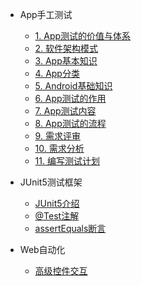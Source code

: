 * App手工测试
   
  * [1. App测试的价值与体系](./docs/手工测试/App测试/1001A_App测试的价值与体系.md)
  * [2. 软件架构模式](./docs/手工测试/测试流程/1002_软件架构模式.md)
  * [3. App基本知识](./docs/手工测试/App测试/1002A_App基本知识.md)
  * [4. App分类](./docs/手工测试/App测试/1002B_App分类.md)
  * [5. Android基础知识](./docs/手工测试/App测试/1002C_Android基础知识.md)
  * [6. App测试的作用](./docs/手工测试/App测试/1003A_App测试的作用.md)
  * [7. App测试内容](./docs/手工测试/App测试/1004A_App测试内容.md)
  * [8. App测试的流程](./docs/手工测试/测试流程/1005A_测试的流程.md)
  * [9. 需求评审](./docs/手工测试/测试流程/1005B_需求评审.md)
  * [10. 需求分析](./docs/手工测试/测试流程/1005C_需求分析.md)
  * [11. 编写测试计划](./docs/手工测试/测试流程/1005D_编写测试计划.md)




* JUnit5测试框架
   
  * [JUnit5介绍](./docs/JUnit5测试框架/1001A_JUnit5介绍.md)
  * [@Test注解](./docs/JUnit5测试框架/1002A_基本注解-@Test.md)
  * [assertEquals断言](./docs/JUnit5测试框架/1003A_基本断言-assertEquals.md)


* Web自动化
  * [高级控件交互](./docs/Web自动化/高级控件交互.md)